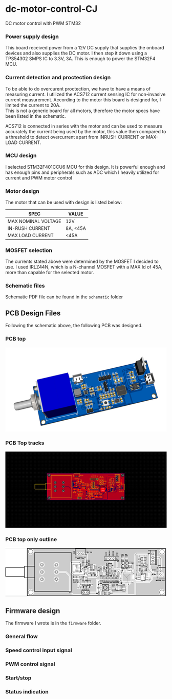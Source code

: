 # dc-motor-control-CJ
DC motor control with PWM STM32

### Power supply design
This board received power from a 12V DC supply that supplies the onboard devices and also supplies 
the DC motor. I then step it down using a TPS54302 SMPS IC to 3.3V, 3A. This is enough to power the STM32F4 MCU.

### Current detection and proctection design
To be able to do overcurent proctection, we have to have a means of measuring 
current. I utilized the ACS712 current sensing IC for non-invasive current measurement. According to the motor this board is designed for, I limited the current to 20A.   
This is not a generic board for all motors, therefore the motor specs have been listed in the schematic.

ACS712 is connected in series with the motor and can be used to measure accurately the current being used by the motor, this value then compared to a threshold to detect overcurrent apart from INRUSH CURRENT or MAX-LOAD CURRENT.

### MCU design
I selected STM32F401CCU6 MCU for this design. It is powerful enough and has enough pins and peripherals such as ADC which I heavily utilized for current and PWM motor control 

### Motor design 
The motor that can be used with design is listed below: 

|SPEC|VALUE|
|---|---|
|MAX NOMINAL VOLTAGE| 12V|
|IN-RUSH CURRENT|8A, <45A|
|MAX LOAD CURRENT|<45A|

### MOSFET selection 
The currents stated above were determined by the MOSFET I decided to use. I used IRLZ44N, which is a N-channel MOSFET with a MAX Id of 45A, more than capable for the selected motor.

### Schematic files 
Schematic PDF file can be found in the ```schematic``` folder

## PCB Design Files 
Following the schematic above, the following PCB was designed.
### PCB top 
![pcb](./pcb-images/pcb-3d.png)

### PCB Top tracks
![pcb](./pcb-images/pcb-tracks.png)

### PCB top only outline
![pcb](./pcb-images/top-outline.png)

## Firmware design
The firmware I wrote is in the ```firmware``` folder.
### General flow 


### Speed control input signal 

### PWM control signal

### Start/stop

### Status indication 
